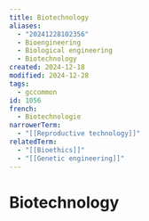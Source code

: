 ```yaml
---
title: Biotechnology
aliases:
  - "20241228102356"
  - Bioengineering
  - Biological engineering
  - Biotechnology
created: 2024-12-18
modified: 2024-12-28
tags:
  - gccommon
id: 1056
french:
  - Biotechnologie
narrowerTerm:
  - "[[Reproductive technology]]"
relatedTerm:
  - "[[Bioethics]]"
  - "[[Genetic engineering]]"
---
```

# Biotechnology
